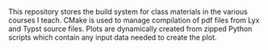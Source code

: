 This repository stores the build system for class materials in the various courses I teach.
CMake is used to manage compilation of pdf files from Lyx and Typst source files.
Plots are dynamically created from zipped Python scripts which contain any input data needed to create the plot.
